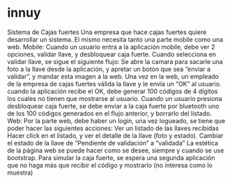 # innuy
Sistema de Cajas fuertes  Una empresa que hace cajas fuertes quiere desarrollar un sistema. El mismo necesita tanto una parte mobile como una web.  Mobile:  Cuando un usuario entra a la aplicación mobile, debe ver 2 opciones, validar llave, y desbloquear caja fuerte.  Cuando selecciona en validar llave, se sigue el siguiente flujo: Se abre la camara para sacarle una foto a la llave desde la aplicación, y apretar un botón que sea “enviar a validar”, y mandar esta imagen a la web. Una vez en la web, un empleado de la empresa de cajas fuertes válida la llave y le envía un “OK” al usuario. cuando la aplicación recibe el OK, debe generar 100 códigos de 4 dígitos los cuales no tienen que mostrarse al usuario.  Cuando un usuario presiona desbloquear caja fuerte, se debe enviar a la caja fuerte por bluetooth uno de los 100 códigos generados en el flujo anterior, y borrarlo del listado.  Web:  Por la parte web, debe haber un login, una vez logueado, se tiene que poder hacer las siguientes acciones:  Ver un listado de las llaves recibidas Hacer click en el listado, y ver el detalle de la llave (foto y estado). Cambiar el estado de la llave de “Pendiente de validación” a “validada”  La estética de la página web se puede hacer como se desee, siempre y cuando se use bootstrap.  Para simular la caja fuerte, se espera una segunda aplicación que no haga más que recibir el código y mostrarlo (no interesa como lo muestra)
